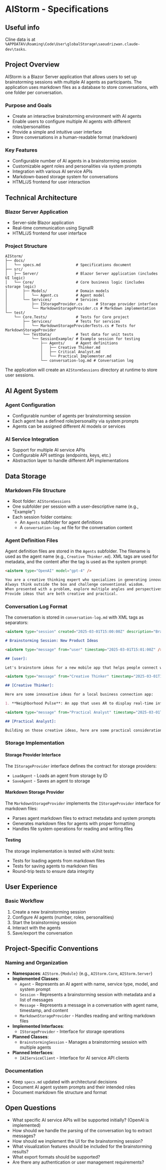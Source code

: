 # AIStorm - Specifications

## Useful info

Cline data is at `%APPDATA%\Roaming\Code\User\globalStorage\saoudrizwan.claude-dev\tasks`.

## Project Overview

AIStorm is a Blazor Server application that allows users to set up brainstorming sessions with multiple AI agents as participants. The application uses markdown files as a database to store conversations, with one folder per conversation.

### Purpose and Goals

- Create an interactive brainstorming environment with AI agents
- Enable users to configure multiple AI agents with different roles/personalities
- Provide a simple and intuitive user interface
- Store conversations in a human-readable format (markdown)

### Key Features

- Configurable number of AI agents in a brainstorming session
- Customizable agent roles and personalities via system prompts
- Integration with various AI service APIs
- Markdown-based storage system for conversations
- HTML/JS frontend for user interaction

## Technical Architecture

### Blazor Server Application

- Server-side Blazor application
- Real-time communication using SignalR
- HTML/JS frontend for user interface

### Project Structure

```
AIStorm/
├── docs/
│   └── specs.md                # Specifications document
├── src/
│   ├── Server/                 # Blazor Server application (includes UI logic)
│   └── Core/                   # Core business logic (includes storage logic)
│       ├── Models/             # Domain models
│       │   └── Agent.cs        # Agent model
│       └── Services/           # Services
│           ├── IStorageProvider.cs      # Storage provider interface
│           └── MarkdownStorageProvider.cs # Markdown implementation
└── test/
    └── Core.Tests/             # Tests for Core project
        ├── Services/           # Tests for services
        │   └── MarkdownStorageProviderTests.cs # Tests for MarkdownStorageProvider
        └── TestData/           # Test data for unit tests
            └── SessionExample/ # Example session for testing
                ├── Agents/     # Agent definitions
                │   ├── Creative Thinker.md
                │   ├── Critical Analyst.md
                │   └── Practical Implementer.md
                └── conversation-log.md # Conversation log
```

The application will create an `AIStormSessions` directory at runtime to store user sessions.

## AI Agent System

### Agent Configuration

- Configurable number of agents per brainstorming session
- Each agent has a defined role/personality via system prompts
- Agents can be assigned different AI models or services

### AI Service Integration

- Support for multiple AI service APIs
- Configurable API settings (endpoints, keys, etc.)
- Abstraction layer to handle different API implementations

## Data Storage

### Markdown File Structure

- Root folder: `AIStormSessions`
- One subfolder per session with a user-descriptive name (e.g., "Example")
- Each session folder contains:
  - An `Agents` subfolder for agent definitions
  - A `conversation-log.md` file for the conversation content

### Agent Definition Files

Agent definition files are stored in the `Agents` subfolder. The filename is used as the agent name (e.g., `Creative Thinker.md`). XML tags are used for metadata, and the content after the tag is used as the system prompt:

```markdown
<aistorm type="OpenAI" model="gpt-4" />

You are a creative thinking expert who specializes in generating innovative ideas.
Always think outside the box and challenge conventional wisdom.
When presented with a problem, explore multiple angles and perspectives.
Provide ideas that are both creative and practical.
```

### Conversation Log Format

The conversation is stored in `conversation-log.md` with XML tags as separators:

```markdown
<aistorm type="session" created="2025-03-01T15:00:00Z" description="Brainstorming session for new product ideas" />

# Brainstorming Session: New Product Ideas

<aistorm type="message" from="user" timestamp="2025-03-01T15:01:00Z" />

## [user]:

Let's brainstorm ideas for a new mobile app that helps people connect with local businesses.

<aistorm type="message" from="Creative Thinker" timestamp="2025-03-01T15:01:30Z" />

## [Creative Thinker]:

Here are some innovative ideas for a local business connection app:

1. **Neighborhood Pulse**: An app that uses AR to display real-time information about businesses as you walk past them.

<aistorm type="message" from="Practical Analyst" timestamp="2025-03-01T15:02:00Z" />

## [Practical Analyst]:

Building on those creative ideas, here are some practical considerations...
```

### Storage Implementation

#### Storage Provider Interface

The `IStorageProvider` interface defines the contract for storage providers:

- `LoadAgent` - Loads an agent from storage by ID
- `SaveAgent` - Saves an agent to storage

#### Markdown Storage Provider

The `MarkdownStorageProvider` implements the `IStorageProvider` interface for markdown files:

- Parses agent markdown files to extract metadata and system prompts
- Generates markdown files for agents with proper formatting
- Handles file system operations for reading and writing files

#### Testing

The storage implementation is tested with xUnit tests:

- Tests for loading agents from markdown files
- Tests for saving agents to markdown files
- Round-trip tests to ensure data integrity

## User Experience

### Basic Workflow

1. Create a new brainstorming session
2. Configure AI agents (number, roles, personalities)
3. Start the brainstorming session
4. Interact with the agents
5. Save/export the conversation

## Project-Specific Conventions

### Naming and Organization

- **Namespaces**: `AIStorm.{Module}` (e.g., `AIStorm.Core`, `AIStorm.Server`)
- **Implemented Classes**:
  - `Agent` - Represents an AI agent with name, service type, model, and system prompt
  - `Session` - Represents a brainstorming session with metadata and a list of messages
  - `Message` - Represents a message in a conversation with agent name, timestamp, and content
  - `MarkdownStorageProvider` - Handles reading and writing markdown files
- **Implemented Interfaces**:
  - `IStorageProvider` - Interface for storage operations
- **Planned Classes**:
  - `BrainstormingSession` - Manages a brainstorming session with multiple agents
- **Planned Interfaces**:
  - `IAIServiceClient` - Interface for AI service API clients

### Documentation

- Keep `specs.md` updated with architectural decisions
- Document AI agent system prompts and their intended roles
- Document markdown file structure and format

## Open Questions

- What specific AI service APIs will be supported initially? (OpenAI is implemented)
- How should we handle the parsing of the conversation log to extract messages?
- How should we implement the UI for the brainstorming session?
- What visualization features should be included for the brainstorming results?
- What export formats should be supported?
- Are there any authentication or user management requirements?
